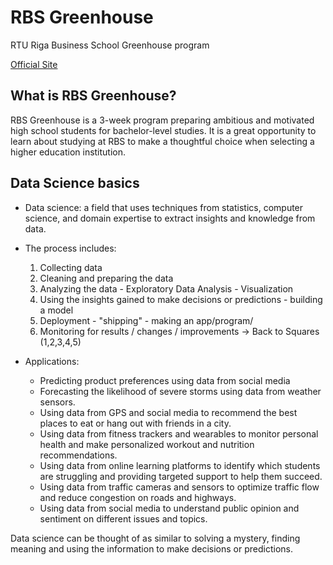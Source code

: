 # RBS Greenhouse
RTU Riga Business School Greenhouse program 

[Official Site](https://greenhouse.rbs.lv/)

## What is RBS Greenhouse?

RBS Greenhouse is a 3-week program preparing ambitious and motivated high school students for bachelor-level studies. It is a great opportunity to learn about studying at RBS to make a thoughtful choice when selecting a higher education institution. 

## Data Science basics

* Data science: a field that uses techniques from statistics, computer science, and domain expertise to extract insights and knowledge from data.
* The process includes:
  1. Collecting data
  2. Cleaning and preparing the data
  3. Analyzing the data - Exploratory Data Analysis - Visualization
  4. Using the insights gained to make decisions or predictions - building a model
  5. Deployment - "shipping" - making an app/program/
  6. Monitoring for results / changes / improvements -> Back to Squares (1,2,3,4,5)
  
* Applications:
  * Predicting product preferences using data from social media
  * Forecasting the likelihood of severe storms using data from weather sensors.
  * Using data from GPS and social media to recommend the best places to eat or hang out with friends in a city.
  * Using data from fitness trackers and wearables to monitor personal health and make personalized workout and nutrition recommendations.
  * Using data from online learning platforms to identify which students are struggling and providing targeted support to help them succeed.
  * Using data from traffic cameras and sensors to optimize traffic flow and reduce congestion on roads and highways.
  * Using data from social media to understand public opinion and sentiment on different issues and topics.
  
Data science can be thought of as similar to solving a mystery, finding meaning and using the information to make decisions or predictions.
